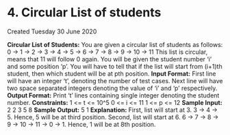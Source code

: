 # 4. Circular List of students
Created Tuesday 30 June 2020

**Circular List of Students:**
You are given a circular list of students as follows:
0 -> 1 -> 2 -> 3 -> 4 -> 5 -> 6 -> 7 -> 8 -> 9 -> 10 -> 11
This list is circular, means that 11 will follow 0 again. You will be given the student number ‘i’ and some position ‘p’. You will have to tell that if the list will start from (i+1)th student, then which student will be at pth position.
**Input Format:**
First line will have an integer ‘t’, denoting the number of test cases.
Next line will have two space separated integers denoting the value of ‘i’ and ‘p’ respectively.
**Output Format:**
Print ‘t’ lines containing single integer denoting the student number.
**Constraints:**
1 <= t <= 10^5
0 <= i <= 11
1 <= p <= 12
**Sample Input:**
2
2 3
5 8
**Sample Output:**
5
1
**Explanation:**
First, list will start at 3. 3 -> 4 -> 5. Hence, 5 will be at third position.
Second, list will start at 6. 6 -> 7 -> 8 -> 9 -> 10 -> 11 -> 0 -> 1. Hence, 1 will be at 8th position.

